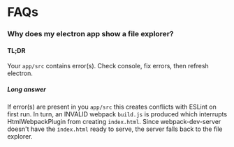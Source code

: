 # FAQs

### Why does my electron app show a file explorer?

#### TL;DR
Your `app/src` contains error(s). Check console, fix errors, then refresh electron.
##### Long answer
 If error(s) are present in you `app/src` this creates conflicts with ESLint on first run. In turn, an INVALID webpack `build.js` is produced which interrupts HtmlWebpackPlugin from creating `index.html`. Since webpack-dev-server doesn't have the `index.html` ready to serve, the server falls back to the file explorer.
